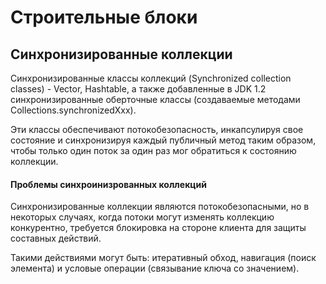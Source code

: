 # Строительные блоки
## Синхронизированные коллекции
Синхронизированные классы коллекций (Synchronized collection classes) - Vector, Hashtable, а также добавленные 
в JDK 1.2 синхронизированные оберточные классы (создаваемые методами Collections.synchronizedXxx).

Эти классы обеспечивают потокобезопасность, инкапсулируя свое состояние и синхронизируя каждый публичный метод таким 
образом, чтобы только один поток за один раз мог обратиться к состоянию коллекции.

#### Проблемы синхроинизрованных коллекций
Синхронизированные коллекции являются потокобезопасными, но в некоторых случаях, когда потоки могут изменять 
коллекцию конкурентно, требуется блокировка на стороне клиента для защиты составных действий. 

Такими действиями могут быть: итеративный обход, навигация (поиск элемента) и условые операции 
(связывание ключа со значением).

